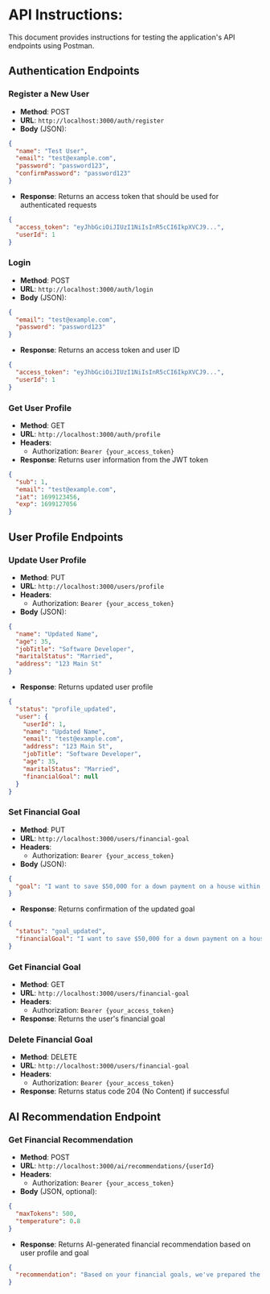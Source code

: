 # API Instructions:

This document provides instructions for testing the application's API endpoints using Postman.

## Authentication Endpoints

### Register a New User

- **Method**: POST
- **URL**: `http://localhost:3000/auth/register`
- **Body** (JSON):

```json
{
  "name": "Test User",
  "email": "test@example.com",
  "password": "password123",
  "confirmPassword": "password123"
}
```

- **Response**: Returns an access token that should be used for authenticated requests

```json
{
  "access_token": "eyJhbGciOiJIUzI1NiIsInR5cCI6IkpXVCJ9...",
  "userId": 1
}
```

### Login

- **Method**: POST
- **URL**: `http://localhost:3000/auth/login`
- **Body** (JSON):

```json
{
  "email": "test@example.com",
  "password": "password123"
}
```

- **Response**: Returns an access token and user ID

```json
{
  "access_token": "eyJhbGciOiJIUzI1NiIsInR5cCI6IkpXVCJ9...",
  "userId": 1
}
```

### Get User Profile

- **Method**: GET
- **URL**: `http://localhost:3000/auth/profile`
- **Headers**:
  - Authorization: `Bearer {your_access_token}`
- **Response**: Returns user information from the JWT token

```json
{
  "sub": 1,
  "email": "test@example.com",
  "iat": 1699123456,
  "exp": 1699127056
}
```

## User Profile Endpoints

### Update User Profile

- **Method**: PUT
- **URL**: `http://localhost:3000/users/profile`
- **Headers**:
  - Authorization: `Bearer {your_access_token}`
- **Body** (JSON):

```json
{
  "name": "Updated Name",
  "age": 35,
  "jobTitle": "Software Developer",
  "maritalStatus": "Married",
  "address": "123 Main St"
}
```

- **Response**: Returns updated user profile

```json
{
  "status": "profile_updated",
  "user": {
    "userId": 1,
    "name": "Updated Name",
    "email": "test@example.com",
    "address": "123 Main St",
    "jobTitle": "Software Developer",
    "age": 35,
    "maritalStatus": "Married",
    "financialGoal": null
  }
}
```

### Set Financial Goal

- **Method**: PUT
- **URL**: `http://localhost:3000/users/financial-goal`
- **Headers**:
  - Authorization: `Bearer {your_access_token}`
- **Body** (JSON):

```json
{
  "goal": "I want to save $50,000 for a down payment on a house within the next 3 years"
}
```

- **Response**: Returns confirmation of the updated goal

```json
{
  "status": "goal_updated",
  "financialGoal": "I want to save $50,000 for a down payment on a house within the next 3 years"
}
```

### Get Financial Goal

- **Method**: GET
- **URL**: `http://localhost:3000/users/financial-goal`
- **Headers**:
  - Authorization: `Bearer {your_access_token}`
- **Response**: Returns the user's financial goal

### Delete Financial Goal

- **Method**: DELETE
- **URL**: `http://localhost:3000/users/financial-goal`
- **Headers**:
  - Authorization: `Bearer {your_access_token}`
- **Response**: Returns status code 204 (No Content) if successful

## AI Recommendation Endpoint

### Get Financial Recommendation

- **Method**: POST
- **URL**: `http://localhost:3000/ai/recommendations/{userId}`
- **Headers**:
  - Authorization: `Bearer {your_access_token}`
- **Body** (JSON, optional):

```json
{
  "maxTokens": 500,
  "temperature": 0.8
}
```

- **Response**: Returns AI-generated financial recommendation based on user profile and goal

```json
{
  "recommendation": "Based on your financial goals, we've prepared the following recommendation:\n\nSHORT-TERM STEPS:\n1. Create a dedicated savings account specifically for your house down payment\n2. Set up automatic transfers of $1,400 per month to reach your $50,000 goal in 3 years\n3. Review your current budget to identify areas where you can reduce spending\n\nMEDIUM-TERM STRATEGIES:\n1. Consider a high-yield savings account or CD ladder for your down payment funds\n2. Look into first-time homebuyer programs that might reduce the required down payment\n3. Start researching neighborhoods and housing markets in your target area\n\nLONG-TERM CONSIDERATIONS:\n1. Build an emergency fund separate from your down payment savings\n2. Maintain or improve your credit score to qualify for better mortgage rates\n3. Consider how homeownership will affect your overall financial plan\n\nStay focused on your goal, track your progress monthly, and adjust your savings rate if needed. You're making a great decision to plan ahead for this important purchase!\n\nPoppy AI Advisor"
}
```
